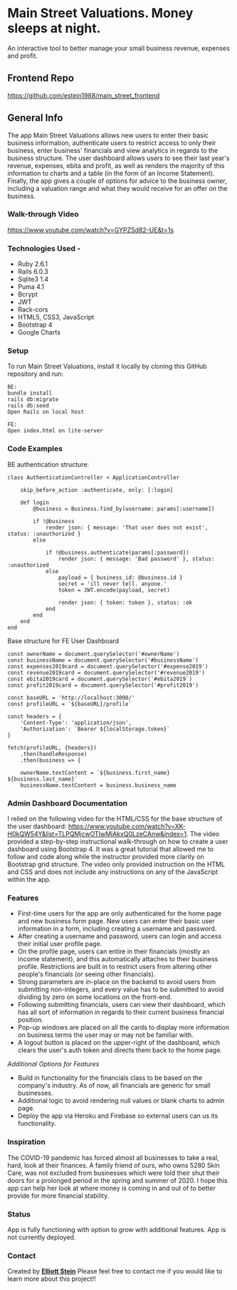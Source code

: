 # Main Street Valuations. Money sleeps at night.

An interactive tool to better manage your small business revenue, expenses and profit.

## Frontend Repo
https://github.com/estein1988/main_street_frontend

## General Info
The app Main Street Valuations allows new users to enter their basic business information, authenticate users to restrict access to only their business, enter business' financials and view analytics in regards to the business structure. The user dashboard allows users to see their last year's revenue, expenses, ebita and profit, as well as renders the majority of this information to charts and a table (in the form of an Income Statement). Finally, the app gives a couple of options for advice to the business owner, including a valuation range and what they would receive for an offer on the business. 
 
### Walk-through Video
https://www.youtube.com/watch?v=GYPZSd82-UE&t=1s

### Technologies Used -
* Ruby 2.6.1
* Rails 6.0.3
* Sqlite3 1.4
* Puma 4.1
* Bcrypt
* JWT
* Rack-cors
* HTML5, CSS3, JavaScript
* Bootstrap 4
* Google Charts

### Setup

To run Main Street Valuations, install it locally by cloning this GitHub repository and run:
```
BE:
bundle install
rails db:migrate
rails db:seed
Open Rails on local host

FE:
Open index.html on lite-server

```

### Code Examples

BE authentication structure:

```
class AuthenticationController < ApplicationController

    skip_before_action :authenticate, only: [:login]

    def login
        @business = Business.find_by(username: params[:username])

        if !@business
            render json: { message: 'That user does not exist', status: :unauthorized }
        else

            if !@business.authenticate(params[:password]) 
                render json: { message: 'Bad password' }, status: :unauthorized
            else
                payload = { business_id: @business.id }
                secret = 'ill never tell. anyone.'
                token = JWT.encode(payload, secret)

                render json: { token: token }, status: :ok
            end
        end
    end 
end
```
Base structure for FE User Dashboard
```
const ownerName = document.querySelector('#ownerName')
const businessName = document.querySelector('#businessName')
const expenses2019card = document.querySelector('#expense2019')
const revenue2019card = document.querySelector('#revenue2019')
const ebita2019card = document.querySelector(`#ebita2019`)
const profit2019card = document.querySelector('#profit2019')

const baseURL = 'http://localhost:3000/'
const profileURL = `${baseURL}/profile`

const headers = {
    'Content-Type': 'application/json',
    'Authorization': `Bearer ${localStorage.token}`
}

fetch(profileURL, {headers})
    .then(handleResponse)
    .then(business => {

    ownerName.textContent = `${business.first_name} ${business.last_name}`
    businessName.textContent = business.business_name
```

### Admin Dashboard Documentation
I relied on the following video for the HTML/CSS for the base structure of the user dashboard: https://www.youtube.com/watch?v=XK-H0kQW54Y&list=TLPQMjcwOTIwMjAkxQ0LzeCAnw&index=1. The video provided a step-by-step instructional walk-through on how to create a user dashboard using Bootstrap 4. It was a great tutorial that allowed me to follow and code along while the instructor provided more clarity on Bootstrap grid structure. The video only provided instruction on the HTML and CSS and does not include any instructions on any of the JavaScript within the app.

### Features
* First-time users for the app are only authenticated for the home page and new business form page. New users can enter their basic user information in a form, including creating a username and password.
* After creating a username and password, users can login and access their initial user profile page.
* On the profile page, users can entire in their financials (mostly an income statement), and this automatically attaches to their business profile. Restrictions are built in to restrict users from altering other people's financials (or seeing other financials).
* Strong parameters are in-place on the backend to avoid users from submitting non-integers, and every value has to be submitted to avoid dividing by zero on some locations on the front-end.
* Following submitting financials, users can view their dashboard, which has all sort of information in regards to their current business financial position. 
* Pop-up windows are placed on all the cards to display more information on business terms the user may or may not be familiar with.
* A logout button is placed on the upper-right of the dashboard, which clears the user's auth token and directs them back to the home page.

_Additional Options for Features_
* Build in functionality for the financials class to be based on the company's industry. As of now, all financials are generic for small businesses. 
* Additional logic to avoid rendering null values or blank charts to admin page. 
* Deploy the app via Heroku and Firebase so external users can us its functionality.

### Inspiration
The COVID-19 pandemic has forced almost all businesses to take a real, hard, look at their finances. A family friend of ours, who owns 5280 Skin Care, was not excluded from businesses which were told their shut their doors for a prolonged period in the spring and summer of 2020. I hope this app can help her look at where money is coming in and out of to better provide for more financial stability. 

### Status
App is fully functioning with option to grow with additional features. App is not currently deployed.

### Contact
Created by **[Elliott Stein](https://www.linkedin.com/in/steinelliott/)**
Please feel free to contact me if you would like to learn more about this project!!